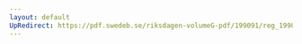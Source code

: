 ```yaml
---
layout: default
UpRedirect: https://pdf.swedeb.se/riksdagen-volumeG-pdf/199091/reg_199091/reg_199091_0286.pdf
---
```

